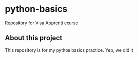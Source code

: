 # python-basics
Repository for Visa Apprenti course
## About this project
This repository is for my python basics practice. Yep, we did it


